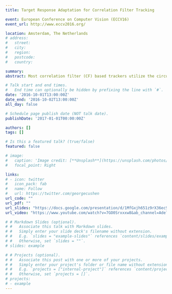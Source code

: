 ```yaml
---
title: Target Response Adaptation for Correlation Filter Tracking

event: European Conference on Computer Vision (ECCV16)
event_url: http://www.eccv2016.org/

location: Amsterdam, The Netherlands
# address:
#   street: 
#   city: 
#   region: 
#   postcode:
#   country: 

summary: 
abstract: Most correlation filter (CF) based trackers utilize the circulant structure of the training data to learn a linear filter that best regresses this data to a hand-crafted target response. These circularly shifted patches are only approximations to actual translations in the image, which become unreliable in many realistic tracking scenarios including fast motion, occlusion, etc. In these cases, the traditional use of a single centered Gaussian as the target response impedes tracker performance and can lead to unrecoverable drift. To circumvent this major drawback, we propose a generic framework that can adaptively change the target response from frame to frame, so that the tracker is less sensitive to the cases where circular shifts do not reliably approximate translations. To do that, we reformulate the underlying optimization to solve for both the filter and target response jointly, where the latter is regularized by measurements made using actual translations. This joint problem has a closed form solution and thus allows for multiple templates, kernels, and multi-dimensional features. Extensive experiments on the popular OTB100 benchmark show that our target adaptive framework can be combined with many CF trackers to realize significant overall performance improvement (ranging from 3 %–13.5 % in precision and 3.2 %–13 % in accuracy), especially in categories where this adaptation is necessary (e.g. fast motion, motion blur, etc.).

# Talk start and end times.
#   End time can optionally be hidden by prefixing the line with `#`.
date: '2016-10-01T13:00:00Z'
date_end: '2016-10-02T13:00:00Z'
all_day: false

# Schedule page publish date (NOT talk date).
publishDate: '2017-01-01T00:00:00Z'

authors: []
tags: []

# Is this a featured talk? (true/false)
featured: false

# image:
#   caption: 'Image credit: [**Unsplash**](https://unsplash.com/photos/bzdhc5b3Bxs)'
#   focal_point: Right

links:
# - icon: twitter
#   icon_pack: fab
#   name: Follow
#   url: https://twitter.com/georgecushen
url_code: ""
url_pdf: ""
url_slides: "https://docs.google.com/presentation/d/1MfGxjh651z9rX36ecSkkgWqYY1XzhZXd/edit?usp=sharing&ouid=105085779370076248797&rtpof=true&sd=true"
url_video: "https://www.youtube.com/watch?v=7GO0Srxxxw8&ab_channel=AdelBibi"

# # Markdown Slides (optional).
# #   Associate this talk with Markdown slides.
# #   Simply enter your slide deck's filename without extension.
# #   E.g. `slides = "example-slides"` references `content/slides/example-slides.md`.
# #   Otherwise, set `slides = ""`.
# slides: example

# # Projects (optional).
# #   Associate this post with one or more of your projects.
# #   Simply enter your project's folder or file name without extension.
# #   E.g. `projects = ["internal-project"]` references `content/project/deep-learning/index.md`.
# #   Otherwise, set `projects = []`.
# projects:
# - example
---
```

